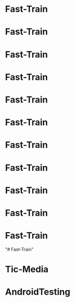 # Fast-Train
# Fast-Train
# Fast-Train
# Fast-Train
# Fast-Train
# Fast-Train
# Fast-Train
# Fast-Train
# Fast-Train
# Fast-Train
# Fast-Train
"# Fast-Train" 
# Tic-Media
# AndroidTesting

